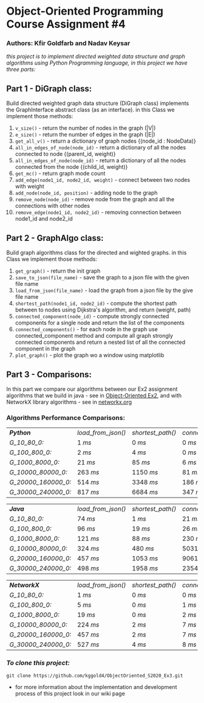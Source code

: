# Object-Oriented Programming Course Assignment #4
### Authors: Kfir Goldfarb and Nadav Keysar
<i>
this project is to implement directed weighted data structure and graph algorithms using Python Programming language, in this project we have three parts:
</i>

## Part 1 - DiGraph class:
Build directed weighted graph data structure (DiGraph class) implements the GraphInterface abstract class (as an interface).
in this Class we implement those methods:

1. ``v_size()`` - return the number of nodes in the graph (|V|)
2. ``e_size()`` - return the number of edges in the graph (|E|)
3. ``get_all_v()`` - return a dictionary of graph nodes {(node_id : NodeData)}
4. ``all_in_edges_of_node(node_id)`` - return a dictionary of all the nodes connected to node {(parent_id, weight)}
5. ``all_in_edges_of_node(node_id)`` - return a dictionary of all the nodes connected from the node {(child_id, weight)}
6. ``get_mc()`` - return graph mode count
7. ``add_edge(node1_id, node2_id, weight)`` - connect between two nodes with weight
8. ``add_node(node_id, position)`` - adding node to the graph
9. ``remove_node(node_id)`` - remove node from the graph and all the connections with other nodes
10. ``remove_edge(node1_id, node2_id)`` - removing connection between node1_id and node2_id

## Part 2 - GraphAlgo class:
Build graph algorithms class for the directed and wighted graphs.
in this Class we implement those methods:

1. ``get_graph()`` - return the init graph
2. ``save_to_json(file_name)`` - save the graph to a json file with the given file name
3. ``load_from_json(file_name)`` - load the graph from a json file by the give file name
4. ``shortest_path(node1_id, node2_id)`` - compute the shortest path between to nodes using Dijkstra's algorithm, and return (weight, path)
5. ``connected_component(node_id)`` - compute strongly connected components for a single node and return the list of the components
6. ``connected_components()`` - for each node in the graph use connected_component method and compute all graph strongly connected components and return a nested list of all the connected component in the graph 
7. ``plot_graph()`` - plot the graph wo a window using matplotlib

## Part 3 - Comparisons:
In this part we compare our algorithms between our Ex2 assignment algorithms that we build in java - see in <a href="https://github.com/kggold4/ObjectOriented_S2020_Ex2.git">Object-Oriented Ex2</a>,
and with NetworkX library algorithms - see in <a href="https://networkx.org/">networkx.org</a>

### Algorithms Performance Comparisons:

<table>
    <tr>
        <td><strong><i>Python</i></strong></td>
        <td><i>load_from_json()</i></td>
        <td><i>shortest_path()</i></td>
        <td><i>connected_component()</i></td>
        <td><i>connected_components()</i></td>
    </tr>
    <tr>
        <td><i>G_10_80_0:</i></td>
        <td>1 <i>ms</i></td>
        <td>0 <i>ms</i></td>
        <td>0 <i>ms</i></td>
        <td>0 <i>ms</i></td>
    </tr>
    <tr>
        <td><i>G_100_800_0:</i></td>
        <td>2 <i>ms</i></td>
        <td>4 <i>ms</i></td>
        <td>0 <i>ms</i></td>
        <td>1 <i>ms</i></td>
    </tr>
    <tr>
        <td><i>G_1000_8000_0:</i></td>
        <td>21 <i>ms</i></td>
        <td>85 <i>ms</i></td>
        <td>6 <i>ms</i></td>
        <td>6 <i>ms</i></td>
    </tr>
    <tr>
        <td><i>G_10000_80000_0:</i></td>
        <td>263 <i>ms</i></td>
        <td>1150 <i>ms</i></td>
        <td>81 <i>ms</i></td>
        <td>593 <i>ms</i></td>
    </tr>
    <tr>
        <td><i>G_20000_160000_0:</i></td>
        <td>514 <i>ms</i></td>
        <td>3348 <i>ms</i></td>
        <td>186 <i>ms</i></td>
        <td>1814 <i>ms</i></td>
    </tr>
    <tr>
        <td><i>G_30000_240000_0:</i></td>
        <td>817 <i>ms</i></td>
        <td>6684 <i>ms</i></td>
        <td>347 <i>ms</i></td>
        <td>5536 <i>ms</i></td>
    </tr>
</table>

<table>
    <tr>
        <td><strong><i>Java</i></strong></td>
        <td><i>load_from_json()</i></td>
        <td><i>shortest_path()</i></td>
        <td><i>connected_component()</i></td>
        <td><i>connected_components()</i></td>
    </tr>
    <tr>
        <td><i>G_10_80_0:</i></td>
        <td>74 <i>ms</i></td>
        <td>1 <i>ms</i></td>
        <td>21 <i>ms</i></td>
        <td>18 <i>ms</i></td>
    </tr>
    <tr>
        <td><i>G_100_800_0:</i></td>
        <td>96 <i>ms</i></td>
        <td>19 <i>ms</i></td>
        <td>26 <i>ms</i></td>
        <td>25 <i>ms</i></td>
    </tr>
    <tr>
        <td><i>G_1000_8000_0:</i></td>
        <td>121 <i>ms</i></td>
        <td>88 <i>ms</i></td>
        <td>230 <i>ms</i></td>
        <td>501 <i>ms</i></td>
    </tr>
    <tr>
        <td><i>G_10000_80000_0:</i></td>
        <td>324 <i>ms</i></td>
        <td>480 <i>ms</i></td>
        <td>5031 <i>ms</i></td>
        <td>3110 <i>ms</i></td>
    </tr>
    <tr>
        <td><i>G_20000_160000_0:</i></td>
        <td>457 <i>ms</i></td>
        <td>1053 <i>ms</i></td>
        <td>9061 <i>ms</i></td>
        <td>11663 <i>ms</i></td>
    </tr>
    <tr>
        <td><i>G_30000_240000_0:</i></td>
        <td>498 <i>ms</i></td>
        <td>1958 <i>ms</i></td>
        <td>23549 <i>ms</i></td>
        <td>35028 <i>ms</i></td>
    </tr>
</table>

<table>
    <tr>
        <td><strong><i>NetworkX</i></strong></td>
        <td><i>load_from_json()</i></td>
        <td><i>shortest_path()</i></td>
        <td><i>connected_component()</i></td>
        <td><i>connected_components()</i></td>
    </tr>
    <tr>
        <td><i>G_10_80_0:</i></td>
        <td>1 <i>ms</i></td>
        <td>0 <i>ms</i></td>
        <td>0 <i>ms</i></td>
        <td>0 <i>ms</i></td>
    </tr>
    <tr>
        <td><i>G_100_800_0:</i></td>
        <td>5 <i>ms</i></td>
        <td>0 <i>ms</i></td>
        <td>1 <i>ms</i></td>
        <td>0 <i>ms</i></td>
    </tr>
    <tr>
        <td><i>G_1000_8000_0:</i></td>
        <td>19 <i>ms</i></td>
        <td>0 <i>ms</i></td>
        <td>2 <i>ms</i></td>
        <td>0 <i>ms</i></td>
    </tr>
    <tr>
        <td><i>G_10000_80000_0:</i></td>
        <td>224 <i>ms</i></td>
        <td>2 <i>ms</i></td>
        <td>7 <i>ms</i></td>
        <td>2 <i>ms</i></td>
    </tr>
    <tr>
        <td><i>G_20000_160000_0:</i></td>
        <td>457 <i>ms</i></td>
        <td>2 <i>ms</i></td>
        <td>7 <i>ms</i></td>
        <td>0 <i>ms</i></td>
    </tr>
    <tr>
        <td><i>G_30000_240000_0:</i></td>
        <td>527 <i>ms</i></td>
        <td>4 <i>ms</i></td>
        <td>8 <i>ms</i></td>
        <td>3 <i>ms</i></td>
    </tr>
</table>

### <i>To clone this project:</i>
```
git clone https://github.com/kggold4/ObjectOriented_S2020_Ex3.git
```

* for more information about the implementation and development process of this project look in our wiki page